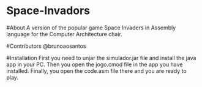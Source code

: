 # Space-Invadors

#About
A version of the popular game Space Invaders in Assembly language for the Computer Architecture chair.

#Contributors
@brunoaosantos

#Installation
First you need to unjar the simulador.jar file and install the java app in your PC. Then you open the jogo.cmod file in the app you have installed. Finally, you open the code.asm file there and you are ready to play.
